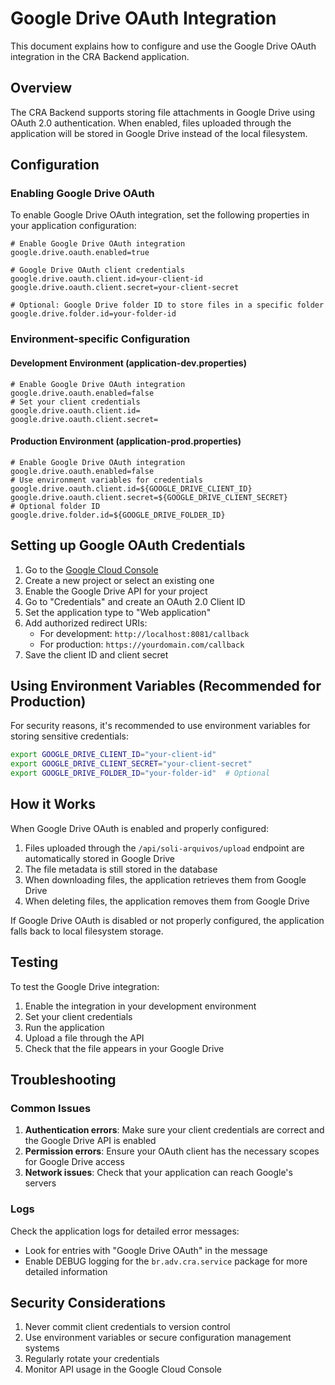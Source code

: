 # Google Drive OAuth Integration

This document explains how to configure and use the Google Drive OAuth integration in the CRA Backend application.

## Overview

The CRA Backend supports storing file attachments in Google Drive using OAuth 2.0 authentication. When enabled, files uploaded through the application will be stored in Google Drive instead of the local filesystem.

## Configuration

### Enabling Google Drive OAuth

To enable Google Drive OAuth integration, set the following properties in your application configuration:

```properties
# Enable Google Drive OAuth integration
google.drive.oauth.enabled=true

# Google Drive OAuth client credentials
google.drive.oauth.client.id=your-client-id
google.drive.oauth.client.secret=your-client-secret

# Optional: Google Drive folder ID to store files in a specific folder
google.drive.folder.id=your-folder-id
```

### Environment-specific Configuration

#### Development Environment (application-dev.properties)
```properties
# Enable Google Drive OAuth integration
google.drive.oauth.enabled=false
# Set your client credentials
google.drive.oauth.client.id=
google.drive.oauth.client.secret=
```

#### Production Environment (application-prod.properties)
```properties
# Enable Google Drive OAuth integration
google.drive.oauth.enabled=false
# Use environment variables for credentials
google.drive.oauth.client.id=${GOOGLE_DRIVE_CLIENT_ID}
google.drive.oauth.client.secret=${GOOGLE_DRIVE_CLIENT_SECRET}
# Optional folder ID
google.drive.folder.id=${GOOGLE_DRIVE_FOLDER_ID}
```

## Setting up Google OAuth Credentials

1. Go to the [Google Cloud Console](https://console.cloud.google.com/)
2. Create a new project or select an existing one
3. Enable the Google Drive API for your project
4. Go to "Credentials" and create an OAuth 2.0 Client ID
5. Set the application type to "Web application"
6. Add authorized redirect URIs:
   - For development: `http://localhost:8081/callback`
   - For production: `https://yourdomain.com/callback`
7. Save the client ID and client secret

## Using Environment Variables (Recommended for Production)

For security reasons, it's recommended to use environment variables for storing sensitive credentials:

```bash
export GOOGLE_DRIVE_CLIENT_ID="your-client-id"
export GOOGLE_DRIVE_CLIENT_SECRET="your-client-secret"
export GOOGLE_DRIVE_FOLDER_ID="your-folder-id"  # Optional
```

## How it Works

When Google Drive OAuth is enabled and properly configured:

1. Files uploaded through the `/api/soli-arquivos/upload` endpoint are automatically stored in Google Drive
2. The file metadata is still stored in the database
3. When downloading files, the application retrieves them from Google Drive
4. When deleting files, the application removes them from Google Drive

If Google Drive OAuth is disabled or not properly configured, the application falls back to local filesystem storage.

## Testing

To test the Google Drive integration:

1. Enable the integration in your development environment
2. Set your client credentials
3. Run the application
4. Upload a file through the API
5. Check that the file appears in your Google Drive

## Troubleshooting

### Common Issues

1. **Authentication errors**: Make sure your client credentials are correct and the Google Drive API is enabled
2. **Permission errors**: Ensure your OAuth client has the necessary scopes for Google Drive access
3. **Network issues**: Check that your application can reach Google's servers

### Logs

Check the application logs for detailed error messages:
- Look for entries with "Google Drive OAuth" in the message
- Enable DEBUG logging for the `br.adv.cra.service` package for more detailed information

## Security Considerations

1. Never commit client credentials to version control
2. Use environment variables or secure configuration management systems
3. Regularly rotate your credentials
4. Monitor API usage in the Google Cloud Console